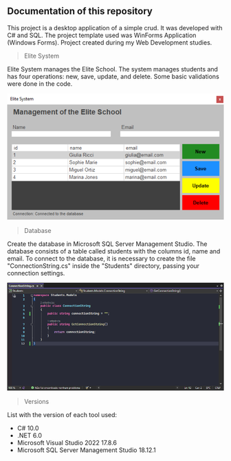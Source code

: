 ## Documentation of this repository

This project is a desktop application of a simple crud. It was developed with C# and SQL. The project template used was WinForms Application (Windows Forms). Project created during my Web Development studies.

> Elite System

Elite System manages the Elite School. The system manages students and has four operations: new, save, update, and delete. Some basic validations were done in the code.


<img src="/Students/Images/readme-image-1.png">

> Database

Create the database in Microsoft SQL Server Management Studio. The database consists of a table called students with the columns id, name and email. To connect to the database, it is necessary to create the file "ConnectionString.cs" inside the "Students" directory, passing your connection settings.


<img src="/Students/Images/readme-image-2.png">

> Versions

List with the version of each tool used:

+ C# 10.0
+ .NET 6.0
+ Microsoft Visual Studio 2022 17.8.6
+ Microsoft SQL Server Management Studio 18.12.1
